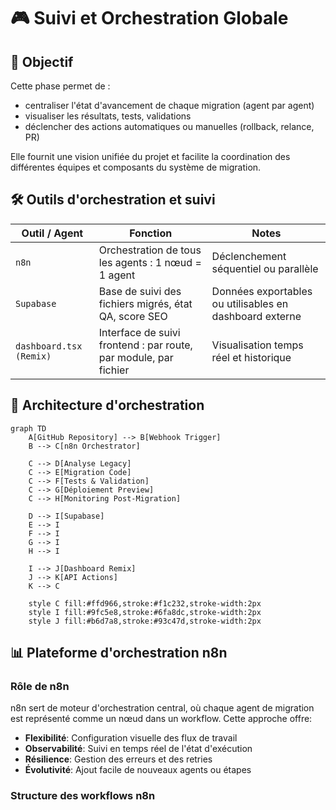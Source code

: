 # 🎮 Suivi et Orchestration Globale

## 🎯 Objectif

Cette phase permet de :
- centraliser l'état d'avancement de chaque migration (agent par agent)
- visualiser les résultats, tests, validations
- déclencher des actions automatiques ou manuelles (rollback, relance, PR)

Elle fournit une vision unifiée du projet et facilite la coordination des différentes équipes et composants du système de migration.

## 🛠️ Outils d'orchestration et suivi

| Outil / Agent | Fonction | Notes |
|---------------|----------|-------|
| `n8n` | Orchestration de tous les agents : 1 nœud = 1 agent | Déclenchement séquentiel ou parallèle |
| `Supabase` | Base de suivi des fichiers migrés, état QA, score SEO | Données exportables ou utilisables en dashboard externe |
| `dashboard.tsx (Remix)` | Interface de suivi frontend : par route, par module, par fichier | Visualisation temps réel et historique |

## 🔄 Architecture d'orchestration

```mermaid
graph TD
    A[GitHub Repository] --> B[Webhook Trigger]
    B --> C[n8n Orchestrator]
    
    C --> D[Analyse Legacy]
    C --> E[Migration Code]
    C --> F[Tests & Validation]
    C --> G[Déploiement Preview]
    C --> H[Monitoring Post-Migration]
    
    D --> I[Supabase]
    E --> I
    F --> I
    G --> I
    H --> I
    
    I --> J[Dashboard Remix]
    J --> K[API Actions]
    K --> C
    
    style C fill:#ffd966,stroke:#f1c232,stroke-width:2px
    style I fill:#9fc5e8,stroke:#6fa8dc,stroke-width:2px
    style J fill:#b6d7a8,stroke:#93c47d,stroke-width:2px
```

## 📊 Plateforme d'orchestration n8n

### Rôle de n8n
n8n sert de moteur d'orchestration central, où chaque agent de migration est représenté comme un nœud dans un workflow. Cette approche offre:

- **Flexibilité**: Configuration visuelle des flux de travail
- **Observabilité**: Suivi en temps réel de l'état d'exécution
- **Résilience**: Gestion des erreurs et des retries
- **Évolutivité**: Ajout facile de nouveaux agents ou étapes

### Structure des workflows n8n

